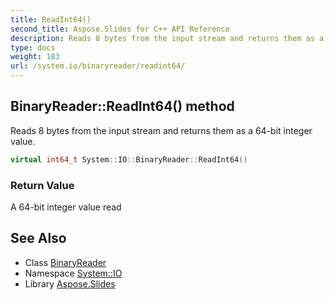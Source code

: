 ```yaml
---
title: ReadInt64()
second_title: Aspose.Slides for C++ API Reference
description: Reads 8 bytes from the input stream and returns them as a 64-bit integer value.
type: docs
weight: 183
url: /system.io/binaryreader/readint64/
---
```

## BinaryReader::ReadInt64() method


Reads 8 bytes from the input stream and returns them as a 64-bit integer value.

```cpp
virtual int64_t System::IO::BinaryReader::ReadInt64()
```


### Return Value

A 64-bit integer value read

## See Also

* Class [BinaryReader](../)
* Namespace [System::IO](../../)
* Library [Aspose.Slides](../../../)